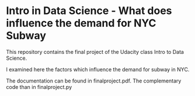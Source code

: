 # Intro in Data Science - What does influence the demand for NYC Subway
This repository contains the final project of the Udacity class Intro to Data Science.

I examined here the factors which influence the demand for subway in NYC.

The documentation can be found in finalproject.pdf.
The complementary code than in finalproject.py

